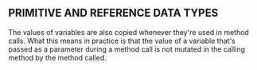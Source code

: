 ## PRIMITIVE AND REFERENCE DATA TYPES
The values of variables are also copied whenever they're used in method calls.
What this means in practice is that the value of a variable that's passed as a
parameter during a method call is not mutated in the calling method by the
 method called. 
